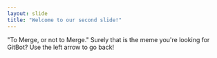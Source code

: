 ```yaml
---
layout: slide
title: "Welcome to our second slide!"
---
```

"To Merge, or not to Merge." Surely that is the meme you're looking for GitBot?
Use the left arrow to go back!